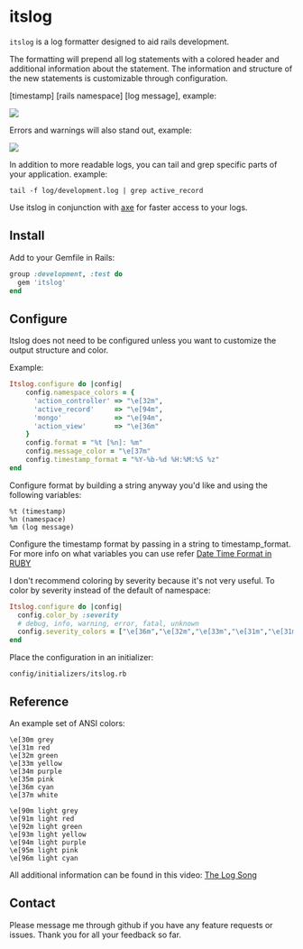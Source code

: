 itslog
======

`itslog` is a log formatter designed to aid rails development.

The formatting will prepend all log statements with a colored header and additional information about the statement. The information and structure of the new statements is customizable through configuration.

[timestamp] [rails namespace] [log message], example:

![](http://cdn.lts.cr/files/bf23b77669a77fb444b6/itslog_example1.jpg)

Errors and warnings will also stand out, example:

![](http://cdn.lts.cr/files/bf23b77669a77fb444b6/itslog_example2.jpg)

In addition to more readable logs, you can tail and grep specific parts of your application. example:

    tail -f log/development.log | grep active_record

Use itslog in conjunction with [axe](http://github.com/johmas/axe) for faster access to your logs.

Install
-------

Add to your Gemfile in Rails:

``` ruby
group :development, :test do
  gem 'itslog'
end
```

Configure
-----------

Itslog does not need to be configured unless you want to customize the output structure and color. 

Example:

``` ruby
Itslog.configure do |config|
    config.namespace_colors = {
      'action_controller' => "\e[32m",
      'active_record'     => "\e[94m",
      'mongo'             => "\e[94m",
      'action_view'       => "\e[36m"
    }
    config.format = "%t [%n]: %m"
    config.message_color = "\e[37m"
    config.timestamp_format = "%Y-%b-%d %H:%M:%S %z"
end
```

Configure format by building a string anyway you'd like and using the following variables:

    %t (timestamp)
    %n (namespace)
    %m (log message)

Configure the timestamp format by passing in a string to timestamp_format. For more info on what variables you can use
refer [Date Time Format in RUBY](http://snippets.dzone.com/posts/show/2255)

I don't recommend coloring by severity because it's not very useful. To color by severity instead of the default of namespace:

``` ruby
Itslog.configure do |config|
  config.color_by :severity
  # debug, info, warning, error, fatal, unknown
  config.severity_colors = ["\e[36m","\e[32m","\e[33m","\e[31m","\e[31m","\e[37m"]
end
```

Place the configuration in an initializer:

    config/initializers/itslog.rb

Reference
-------------

An example set of ANSI colors:

    \e[30m grey
    \e[31m red
    \e[32m green
    \e[33m yellow
    \e[34m purple
    \e[35m pink
    \e[36m cyan
    \e[37m white

    \e[90m light grey
    \e[91m light red
    \e[92m light green
    \e[93m light yellow
    \e[94m light purple
    \e[95m light pink
    \e[96m light cyan

All additional information can be found in this video: [The Log Song](http://nicktoons.nick.com/videos/clip/stimpys-big-day-log-song-1.html)

Contact
-----------

Please message me through github if you have any feature requests or issues. Thank you for all your feedback so far.
